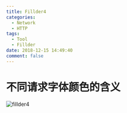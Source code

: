 ```yaml
---
title: Fillder4
categories:
  - Network
  - HTTP
tags:
  - Tool
  - Fillder
date: 2018-12-15 14:49:40
comment: false
---
```



<!-- more -->

# 不同请求字体颜色的含义

![fillder4](https://i.loli.net/2018/12/25/5c21de1b6ae27.png)

